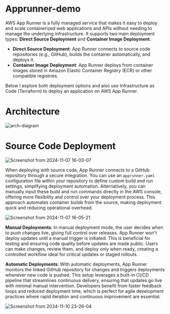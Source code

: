 # Apprunner-demo

AWS App Runner is a fully managed service that makes it easy to deploy and scale containerized web applications and APIs without needing to manage the underlying infrastructure. It supports two main deployment types: **Direct Source Deployment** and **Container Image Deployment**. 

- **Direct Source Deployment**: App Runner connects to source code repositories (e.g., GitHub), builds the container automatically, and deploys it.
- **Container Image Deployment**: App Runner deploys from container images stored in Amazon Elastic Container Registry (ECR) or other compatible registries.

Below I explore both deployment options and also use Infrastructure as Code (Terraform) to deploy an application on AWS App Runner.

# Architecture

![arch-diagram](https://github.com/user-attachments/assets/8e6cda40-0809-42c5-81c0-25799badb69d)


# Source Code Deployment

![Screenshot from 2024-11-07 16-03-07](https://github.com/user-attachments/assets/9aaae2a8-c7cd-48e0-a060-c6fefafeebc0)


When deploying with source code, App Runner connects to a GitHub repository through a secure integration. You can use an `apprunner.yaml` configuration file within your repository to define custom build and run settings, simplifying deployment automation. Alternatively, you can manually input these build and run commands directly in the AWS console, offering more flexibility and control over your deployment process. This approach automates container builds from the source, making deployment quick and reducing operational overhead.

![Screenshot from 2024-11-07 16-05-21](https://github.com/user-attachments/assets/34803e0a-2dbe-4441-80a7-27babee1ff7a)

**Manual Deployments**: In manual deployment mode, the user decides when to push changes live, giving full control over releases. App Runner won't deploy updates until a manual trigger is initiated. This is beneficial for testing and ensuring code quality before updates are made public. Users can make changes, review them, and deploy only when ready, creating a controlled workflow ideal for critical updates or staged rollouts.

**Automatic Deployments**: With automatic deployments, App Runner monitors the linked GitHub repository for changes and triggers deployments whenever new code is pushed. This setup leverages a built-in CI/CD pipeline that streamlines continuous delivery, ensuring that updates go live with minimal manual intervention. Developers benefit from faster feedback loops and reduced deployment time, which is perfect for agile development practices where rapid iteration and continuous improvement are essential.

![Screenshot from 2024-11-10 23-26-04](https://github.com/user-attachments/assets/db78ea32-6018-4017-9c5d-985f1a39983b)

